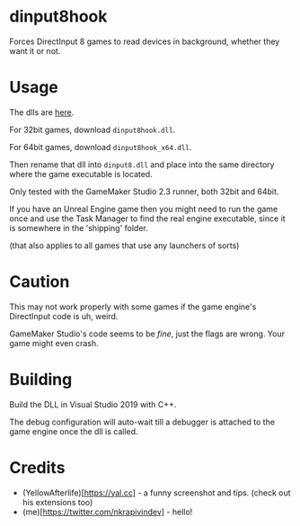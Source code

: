 # dinput8hook

Forces DirectInput 8 games to read devices in background, whether they want it or not.

# Usage

The dlls are [here](https://github.com/nkrapivin/dinput8hook/releases).

For 32bit games, download `dinput8hook.dll`.

For 64bit games, download `dinput8hook_x64.dll`.

Then rename that dll into `dinput8.dll` and place into the same directory where the game executable is located.

Only tested with the GameMaker Studio 2.3 runner, both 32bit and 64bit.

If you have an Unreal Engine game then you might need to run the game once and use the Task Manager to find the real engine executable, since it is somewhere in the 'shipping' folder.

(that also applies to all games that use any launchers of sorts)

# Caution

This may not work properly with some games if the game engine's DirectInput code is uh, weird.

GameMaker Studio's code seems to be *fine*, just the flags are wrong. Your game might even crash.

# Building

Build the DLL in Visual Studio 2019 with C++.

The debug configuration will auto-wait till a debugger is attached to the game engine once the dll is called.

# Credits

- (YellowAfterlife)[https://yal.cc] - a funny screenshot and tips. (check out his extensions too)
- (me)[https://twitter.com/nkrapivindev] - hello!
